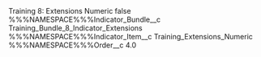 <?xml version="1.0" encoding="UTF-8"?>
<CustomMetadata xmlns="http://soap.sforce.com/2006/04/metadata" xmlns:xsi="http://www.w3.org/2001/XMLSchema-instance" xmlns:xsd="http://www.w3.org/2001/XMLSchema">
    <label>Training 8: Extensions Numeric</label>
    <protected>false</protected>
    <values>
        <field>%%%NAMESPACE%%%Indicator_Bundle__c</field>
        <value xsi:type="xsd:string">Training_Bundle_8_Indicator_Extensions</value>
    </values>
    <values>
        <field>%%%NAMESPACE%%%Indicator_Item__c</field>
        <value xsi:type="xsd:string">Training_Extensions_Numeric</value>
    </values>
    <values>
        <field>%%%NAMESPACE%%%Order__c</field>
        <value xsi:type="xsd:double">4.0</value>
    </values>
</CustomMetadata>
